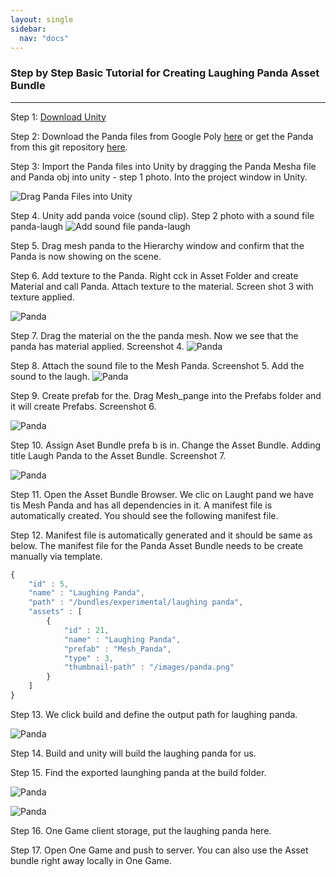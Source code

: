 ```yaml
---
layout: single
sidebar:
  nav: "docs"
---
```


### Step by Step Basic Tutorial for Creating Laughing Panda Asset Bundle
-------------------------------------------------------------------------

Step 1: [Download Unity](https://unity3d.com/get-unity/download)


Step 2: Download the Panda files from Google Poly [here](https://poly.google.com/view/2T6A0o4Kq2h) or get the Panda from this git repository [here](https://github.com/OneGameFoundation/docs/tree/master/assets/Mesh_Panda).

Step 3: Import the Panda files into Unity by dragging the Panda Mesha file and Panda obj into unity - step 1 photo.
Into the project window in Unity.

![Drag Panda Files into Unity](https://raw.githubusercontent.com/OneGameFoundation/docs/master/assets/screenshots-laughing-panda/screenshot-step1.png)


Step 4. Unity add panda voice (sound clip). 
Step 2 photo with a sound file panda-laugh 
![Add sound file panda-laugh](https://raw.githubusercontent.com/OneGameFoundation/docs/master/assets/screenshots-laughing-panda/screenshot-step2.png)





Step 5. Drag mesh panda to the Hierarchy window and confirm that the Panda is now showing on the scene. 

Step 6. Add texture to the Panda. Right cck in Asset Folder and create Material and call Panda. Attach texture to the material. Screen shot 3 with texture applied. 

![Panda](https://raw.githubusercontent.com/OneGameFoundation/docs/master/assets/screenshots-laughing-panda/screenshot-step3.png)


Step 7. Drag the material on the the panda mesh. Now we see that the panda has material applied. Screenshot 4.
![Panda](https://raw.githubusercontent.com/OneGameFoundation/docs/master/assets/screenshots-laughing-panda/screenshot-step4.png)



Step 8. Attach the sound file to the Mesh Panda. Screenshot 5. Add the sound to the laugh. 
![Panda](https://raw.githubusercontent.com/OneGameFoundation/docs/master/assets/screenshots-laughing-panda/screenshot-step5.png)


Step 9. Create prefab for the. Drag Mesh_pange into the Prefabs folder and it will create Prefabs. Screenshot 6. 

![Panda](https://raw.githubusercontent.com/OneGameFoundation/docs/master/assets/screenshots-laughing-panda/screenshot-step6.png)


Step 10. Assign Aset Bundle prefa  b is in. Change the Asset Bundle. Adding title Laugh Panda to the Asset Bundle. Screenshot 7.

![Panda](https://raw.githubusercontent.com/OneGameFoundation/docs/master/assets/screenshots-laughing-panda/screenshot-step7.png)


Step 11. Open the Asset Bundle Browser. We clic on Laught pand we have tis Mesh Panda and has all dependencies in it. A manifest file is automatically created. You should see the following manifest file. 

Step 12. Manifest file is automatically generated and it should be same as below. The manifest file for the Panda Asset Bundle needs to be create manually via template.

```javascript
{
    "id" : 5,
    "name" : "Laughing Panda",
    "path" : "/bundles/experimental/laughing panda",
    "assets" : [
        {
            "id" : 21,
            "name" : "Laughing Panda",
            "prefab" : "Mesh_Panda",
            "type" : 3,
            "thumbnail-path" : "/images/panda.png"
        }
    ]
}
```

Step 13. We click build and define the output path for laughing panda. 

![Panda](https://raw.githubusercontent.com/OneGameFoundation/docs/master/assets/screenshots-laughing-panda/screenshot-step8.png)


Step 14. Build and unity will build the laughing panda for us.

Step 15. Find the exported launghing panda at the build folder. 

![Panda](https://raw.githubusercontent.com/OneGameFoundation/docs/master/assets/screenshots-laughing-panda/screenshot-step9.png)


![Panda](https://raw.githubusercontent.com/OneGameFoundation/docs/master/assets/screenshots-laughing-panda/screenshot-step10.png)



Step 16. One Game client storage, put the laughing panda here.

Step 17. Open One Game and push to server.  You can also use the Asset bundle right away locally in One Game.



